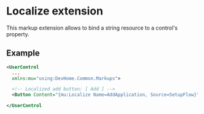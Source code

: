 # Localize extension
This markup extension allows to bind a string resource to a control's property.

## Example
```xml
<UserControl
  ...
  xmlns:mu="using:DevHome.Common.Markups">

  <!-- Localized add button: [ Add ] -->
  <Button Content="{mu:Localize Name=AddApplication, Source=SetupFlow}" />

</UserControl
```